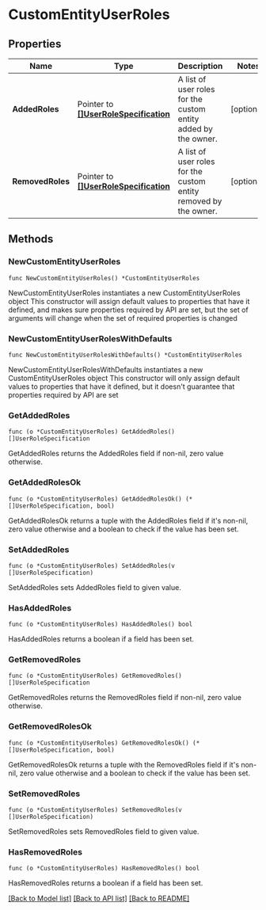 # CustomEntityUserRoles

## Properties

Name | Type | Description | Notes
------------ | ------------- | ------------- | -------------
**AddedRoles** | Pointer to [**[]UserRoleSpecification**](UserRoleSpecification.md) | A list of user roles for the custom entity added by the owner. | [optional] 
**RemovedRoles** | Pointer to [**[]UserRoleSpecification**](UserRoleSpecification.md) | A list of user roles for the custom entity removed by the owner. | [optional] 

## Methods

### NewCustomEntityUserRoles

`func NewCustomEntityUserRoles() *CustomEntityUserRoles`

NewCustomEntityUserRoles instantiates a new CustomEntityUserRoles object
This constructor will assign default values to properties that have it defined,
and makes sure properties required by API are set, but the set of arguments
will change when the set of required properties is changed

### NewCustomEntityUserRolesWithDefaults

`func NewCustomEntityUserRolesWithDefaults() *CustomEntityUserRoles`

NewCustomEntityUserRolesWithDefaults instantiates a new CustomEntityUserRoles object
This constructor will only assign default values to properties that have it defined,
but it doesn't guarantee that properties required by API are set

### GetAddedRoles

`func (o *CustomEntityUserRoles) GetAddedRoles() []UserRoleSpecification`

GetAddedRoles returns the AddedRoles field if non-nil, zero value otherwise.

### GetAddedRolesOk

`func (o *CustomEntityUserRoles) GetAddedRolesOk() (*[]UserRoleSpecification, bool)`

GetAddedRolesOk returns a tuple with the AddedRoles field if it's non-nil, zero value otherwise
and a boolean to check if the value has been set.

### SetAddedRoles

`func (o *CustomEntityUserRoles) SetAddedRoles(v []UserRoleSpecification)`

SetAddedRoles sets AddedRoles field to given value.

### HasAddedRoles

`func (o *CustomEntityUserRoles) HasAddedRoles() bool`

HasAddedRoles returns a boolean if a field has been set.

### GetRemovedRoles

`func (o *CustomEntityUserRoles) GetRemovedRoles() []UserRoleSpecification`

GetRemovedRoles returns the RemovedRoles field if non-nil, zero value otherwise.

### GetRemovedRolesOk

`func (o *CustomEntityUserRoles) GetRemovedRolesOk() (*[]UserRoleSpecification, bool)`

GetRemovedRolesOk returns a tuple with the RemovedRoles field if it's non-nil, zero value otherwise
and a boolean to check if the value has been set.

### SetRemovedRoles

`func (o *CustomEntityUserRoles) SetRemovedRoles(v []UserRoleSpecification)`

SetRemovedRoles sets RemovedRoles field to given value.

### HasRemovedRoles

`func (o *CustomEntityUserRoles) HasRemovedRoles() bool`

HasRemovedRoles returns a boolean if a field has been set.


[[Back to Model list]](../README.md#documentation-for-models) [[Back to API list]](../README.md#documentation-for-api-endpoints) [[Back to README]](../README.md)


